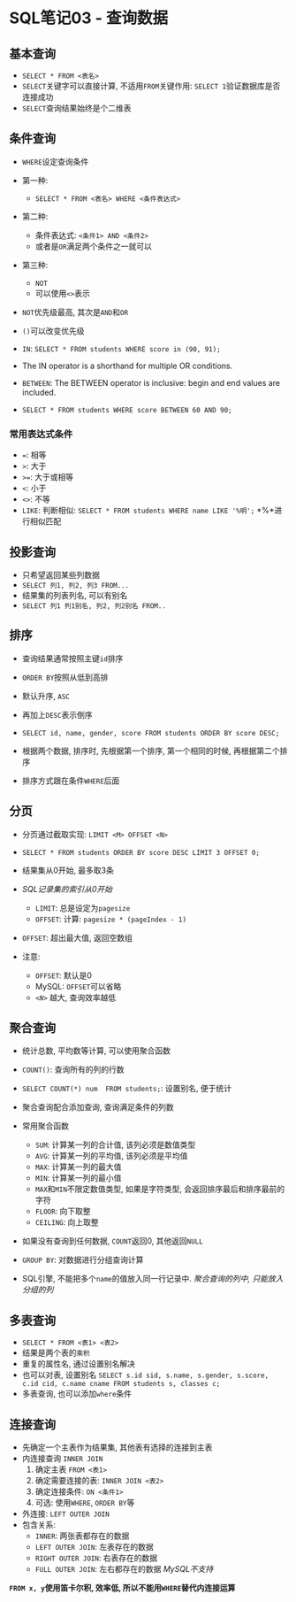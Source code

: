 # SQL笔记03 - 查询数据

## 基本查询

* `SELECT * FROM <表名>`
* `SELECT`关键字可以直接计算, 不适用`FROM`关键作用: `SELECT 1`验证数据库是否连接成功
* `SELECT`查询结果始终是个二维表

## 条件查询

* `WHERE`设定查询条件
* 第一种:
  * `SELECT * FROM <表名> WHERE <条件表达式>`
* 第二种:
  * 条件表达式: `<条件1> AND <条件2>`
  * 或者是`OR`满足两个条件之一就可以
* 第三种:
  * `NOT`
  * 可以使用`<>`表示

* `NOT`优先级最高, 其次是`AND`和`OR`
* `()`可以改变优先级

* `IN`: `SELECT * FROM students WHERE score in (90, 91);`
* The IN operator is a shorthand for multiple OR conditions.
* `BETWEEN`: The BETWEEN operator is inclusive: begin and end values are included.
* `SELECT * FROM students WHERE score BETWEEN 60 AND 90;`

### 常用表达式条件

* `=`: 相等
* `>`: 大于
* `>=`: 大于或相等
* `<`: 小于
* `<>`: 不等
* `LIKE`: 判断相似: `SELECT * FROM students WHERE name LIKE '%明';` *%*进行相似匹配

## 投影查询

* 只希望返回某些列数据
* `SELECT 列1, 列2, 列3 FROM...`
* 结果集的列表列名, 可以有别名
* `SELECT 列1 列1别名, 列2, 列2别名 FROM..`

## 排序

* 查询结果通常按照主键`id`排序
* `ORDER BY`按照从低到高排

* 默认升序, `ASC`
* 再加上`DESC`表示倒序

* `SELECT id, name, gender, score FROM students ORDER BY score DESC;`
* 根据两个数据, 排序时, 先根据第一个排序, 第一个相同的时候, 再根据第二个排序

* 排序方式跟在条件`WHERE`后面

## 分页

* 分页通过截取实现: `LIMIT <M> OFFSET <N>`
* `SELECT * FROM students ORDER BY score DESC LIMIT 3 OFFSET 0;`
* 结果集从0开始, 最多取3条
* *SQL记录集的索引从0开始*
  * `LIMIT`: 总是设定为`pagesize`
  * `OFFSET`: 计算: `pagesize * (pageIndex - 1)`
* `OFFSET`: 超出最大值, 返回空数组

* 注意:
  * `OFFSET`: 默认是0
  * MySQL: `OFFSET`可以省略
  * *`<N>`* 越大, 查询效率越低

## 聚合查询

* 统计总数, 平均数等计算, 可以使用聚合函数
* `COUNT()`: 查询所有的列的行数
* `SELECT COUNT(*) num  FROM students;`: 设置别名, 便于统计
* 聚合查询配合添加查询, 查询满足条件的列数
* 常用聚合函数
  * `SUM`: 计算某一列的合计值, 该列必须是数值类型
  * `AVG`: 计算某一列的平均值, 该列必须是平均值
  * `MAX`: 计算某一列的最大值
  * `MIN`: 计算某一列的最小值
  * `MAX`和`MIN`不限定数值类型, 如果是字符类型, 会返回排序最后和排序最前的字符
  * `FLOOR`: 向下取整
  * `CEILING`: 向上取整

* 如果没有查询到任何数据, `COUNT`返回0, 其他返回`NULL`
* `GROUP BY`: 对数据进行分组查询计算
* SQL引擎, 不能把多个`name`的值放入同一行记录中. *聚合查询的列中, 只能放入分组的列*

## 多表查询

* `SELECT * FROM <表1> <表2>`
* 结果是两个表的`乘积`
* 重复的属性名, 通过设置别名解决
* 也可以对表, 设置别名 `SELECT s.id sid, s.name, s.gender, s.score, c.id cid, c.name cname FROM students s, classes c;`
* 多表查询, 也可以添加`where`条件

## 连接查询

* 先确定一个主表作为结果集, 其他表有选择的连接到主表
* 内连接查询 `INNER JOIN`
  1. 确定主表 `FROM <表1>`
  2. 确定需要连接的表: `INNER JOIN <表2>`
  3. 确定连接条件: `ON <条件1>`
  4. 可选: 使用`WHERE`, `ORDER BY`等
* 外连接: `LEFT OUTER JOIN`
* 包含关系:
  * `INNER`: 两张表都存在的数据
  * `LEFT OUTER JOIN`: 左表存在的数据
  * `RIGHT OUTER JOIN`: 右表存在的数据
  * `FULL OUTER JOIN`: 左右都存在的数据 *MySQL不支持*

**`FROM x, y`使用笛卡尔积, 效率低, 所以不能用`WHERE`替代内连接运算**

